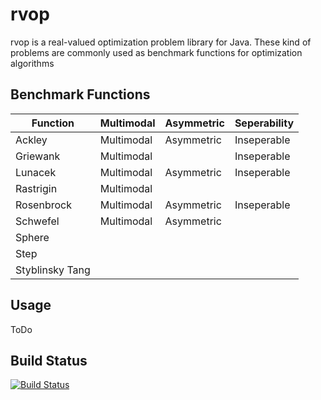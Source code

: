 # rvop

rvop is a real-valued optimization problem library for Java. These kind of problems are commonly used as benchmark functions for optimization algorithms 

## Benchmark Functions

| Function        | Multimodal | Asymmetric | Seperability   |
| --------------- | ---------- | ---------- | -------------- |
| Ackley          | Multimodal | Asymmetric | Inseperable    |
| Griewank        | Multimodal |            | Inseperable    |
| Lunacek         | Multimodal | Asymmetric | Inseperable    |
| Rastrigin       | Multimodal |            |                |
| Rosenbrock      | Multimodal | Asymmetric | Inseperable    |
| Schwefel        | Multimodal | Asymmetric |                |
| Sphere          |            |            |                |
| Step            |            |            |                |
| Styblinsky Tang |            |            |                |

## Usage

ToDo

## Build Status

[![Build Status](https://travis-ci.org/geekproject/rvop.png?branch=master)](https://travis-ci.org/geekproject/rvop)
